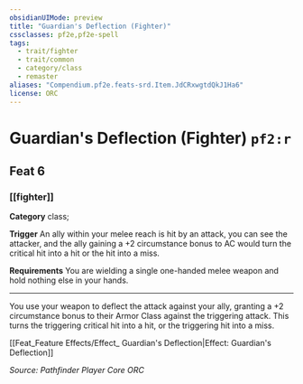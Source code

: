 ```yaml
---
obsidianUIMode: preview
title: "Guardian's Deflection (Fighter)"
cssclasses: pf2e,pf2e-spell
tags:
  - trait/fighter
  - trait/common
  - category/class
  - remaster
aliases: "Compendium.pf2e.feats-srd.Item.JdCRxwgtdQkJ1Ha6"
license: ORC
---
```

# Guardian's Deflection (Fighter) `pf2:r`
## Feat 6
### [[fighter]]

**Category** class; 




**Trigger** An ally within your melee reach is hit by an attack, you can see the attacker, and the ally gaining a +2 circumstance bonus to AC would turn the critical hit into a hit or the hit into a miss.

**Requirements** You are wielding a single one-handed melee weapon and hold nothing else in your hands.

* * *

You use your weapon to deflect the attack against your ally, granting a +2 circumstance bonus to their Armor Class against the triggering attack. This turns the triggering critical hit into a hit, or the triggering hit into a miss.

[[Feat_Feature Effects/Effect_ Guardian's Deflection|Effect: Guardian's Deflection]]

*Source: Pathfinder Player Core*
*ORC*